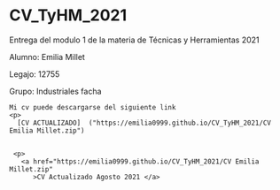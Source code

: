 # CV_TyHM_2021
<p>
  
  Entrega del modulo 1 de la materia de Técnicas y Herramientas  2021
  <p>
    Alumno: Emilia Millet
    <p>
      Legajo: 12755
      <p>
      Grupo: Industriales facha
  <p>
    
    Mi cv puede descargarse del siguiente link
    <p>
      [CV ACTUALIZADO]  ("https://emilia0999.github.io/CV_TyHM_2021/CV Emilia Millet.zip")
      
      
     <p>
       <a href="https://emilia0999.github.io/CV_TyHM_2021/CV Emilia Millet.zip"
          >CV Actualizado Agosto 2021 </a>

         
       
